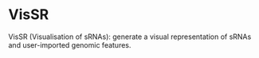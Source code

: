 # VisSR

VisSR (Visualisation of sRNAs): generate a visual representation of sRNAs and user-imported genomic features.
